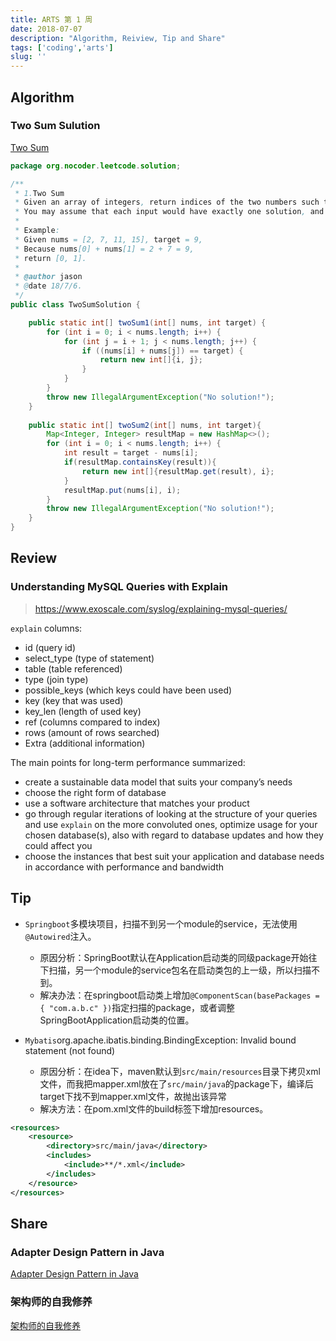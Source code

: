 ```yaml
---
title: ARTS 第 1 周
date: 2018-07-07
description: "Algorithm, Reiview, Tip and Share"
tags: ['coding','arts']
slug: ''
---
```


## Algorithm


### Two Sum Sulution

[Two Sum](https://leetcode.com/problems/two-sum/description/)


```java
package org.nocoder.leetcode.solution;

/**
 * 1.Two Sum 
 * Given an array of integers, return indices of the two numbers such that they add up to a specific target.
 * You may assume that each input would have exactly one solution, and you may not use the same element twice.
 * 
 * Example:
 * Given nums = [2, 7, 11, 15], target = 9,
 * Because nums[0] + nums[1] = 2 + 7 = 9,
 * return [0, 1].
 *
 * @author jason
 * @date 18/7/6.
 */
public class TwoSumSolution {

    public static int[] twoSum1(int[] nums, int target) {
        for (int i = 0; i < nums.length; i++) {
            for (int j = i + 1; j < nums.length; j++) {
                if ((nums[i] + nums[j]) == target) {
                    return new int[]{i, j};
                }
            }
        }
        throw new IllegalArgumentException("No solution!");
    }
    
    public static int[] twoSum2(int[] nums, int target){
        Map<Integer, Integer> resultMap = new HashMap<>();
        for (int i = 0; i < nums.length; i++) {
            int result = target - nums[i];
            if(resultMap.containsKey(result)){
                return new int[]{resultMap.get(result), i};
            }
            resultMap.put(nums[i], i);
        }
        throw new IllegalArgumentException("No solution!");
    }
}


```

## Review

### Understanding MySQL Queries with Explain

> https://www.exoscale.com/syslog/explaining-mysql-queries/

`explain` columns:

- id (query id)
- select_type (type of statement)
- table (table referenced)
- type (join type)
- possible_keys (which keys could have been used)
- key (key that was used)
- key_len (length of used key)
- ref (columns compared to index)
- rows (amount of rows searched)
- Extra (additional information)

The main points for long-term performance summarized:

- create a sustainable data model that suits your company’s needs
- choose the right form of database
- use a software architecture that matches your product
- go through regular iterations of looking at the structure of your queries and use `explain` on the more convoluted ones, optimize usage for your chosen database(s), also with regard to database updates and how they could affect you
- choose the instances that best suit your application and database needs in accordance with performance and bandwidth

## Tip

- `Springboot`多模块项目，扫描不到另一个module的service，无法使用`@Autowired`注入。
  - 原因分析：SpringBoot默认在Application启动类的同级package开始往下扫描，另一个module的service包名在启动类包的上一级，所以扫描不到。
  - 解决办法：在springboot启动类上增加`@ComponentScan(basePackages = { "com.a.b.c" })`指定扫描的package，或者调整SpringBootApplication启动类的位置。

- `Mybatis`org.apache.ibatis.binding.BindingException: Invalid bound statement (not found)
  - 原因分析：在idea下，maven默认到`src/main/resources`目录下拷贝xml文件，而我把mapper.xml放在了`src/main/java`的package下，编译后target下找不到mapper.xml文件，故抛出该异常
  - 解决方法：在pom.xml文件的build标签下增加resources。

```xml
<resources>
    <resource>
        <directory>src/main/java</directory>
        <includes>
            <include>**/*.xml</include>
        </includes>
    </resource>
</resources>
```

## Share

### Adapter Design Pattern in Java

[Adapter Design Pattern in Java](https://www.journaldev.com/1487/adapter-design-pattern-java)

### 架构师的自我修养

[架构师的自我修养](https://mp.weixin.qq.com/s/KLDUdbo2RpXIDE4k6jR1iw)

